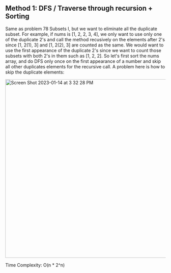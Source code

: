 ## Method 1: DFS / Traverse through recursion + Sorting

Same as problem 78 Subsets I, but we want to eliminate all the duplicate subset. For example, if nums is [1, 2, 2, 3, 4], we only want to use only one of the duplicate 2's and call the method recusively on the elements after 2's since [1, 2(1), 3] and [1, 2(2), 3] are counted as the same. We would want to use the first appearance of the duplicate 2's since we want to count those subsets with both 2's in them such as [1, 2, 2]. So let's first sort the nums array, and do DFS only once on the first appearance of a number and skip all other duplicates elements for the recursive call. A problem here is how to skip the duplicate elements:

<img width="560" alt="Screen Shot 2023-01-14 at 3 32 28 PM" src="https://user-images.githubusercontent.com/106039830/212497940-6cd0b7cf-d29a-4471-b285-b2919accaf17.png">


Time Complexity: O(n * 2^n)
